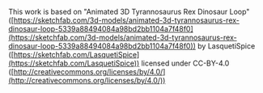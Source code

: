 This work is based on "Animated 3D Tyrannosaurus Rex Dinosaur Loop" ([https://sketchfab.com/3d-models/animated-3d-tyrannosaurus-rex-dinosaur-loop-5339a88494084a98bd2bb1104a7f48f0](https://sketchfab.com/3d-models/animated-3d-tyrannosaurus-rex-dinosaur-loop-5339a88494084a98bd2bb1104a7f48f0)) by LasquetiSpice ([https://sketchfab.com/LasquetiSpice](https://sketchfab.com/LasquetiSpice)) licensed under CC-BY-4.0 ([http://creativecommons.org/licenses/by/4.0/](http://creativecommons.org/licenses/by/4.0/))